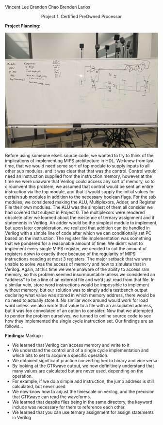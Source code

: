 Vincent Lee
Brandon Chao 
Brenden Larios

<p align="center">
Project 1: Certified PreOwned Processor
</p>

**Project Planning:**

![Alt text](data/original_scheme.jpg?raw=true "Whiteboard Thoughts")


  Before using someone else’s source code, we wanted to try to think of the implications of implementing MIPS architecture in HDL. We knew from last time, that we would need some sort of top module to supply inputs to all other sub modules, and it was clear that that was the control. Control would need an instruction supplied from the instruction memory, however at the time we were unaware that Verilog could access any sort of memory, so to circumvent this problem, we assumed that control would be sent an entire instruction via the top module, and that it would supply the initial values for certain sub modules in addition to the necessary boolean flags. 
  For the sub modules, we considered making the ALU, Multiplexors, Adder, and Register File their own modules. The ALU was the simplest of them all consider we had covered that subject in Project 0. The multiplexors were rendered obsolete after we learned about the existence of ternary assignment and if statements in Verilog. An adder would be the simplest module to implement, but upon later consideration, we realized that addition can be handled in Verilog with a simple line of code after which we can conditionally set PC based on the instruction. The register file implementation was something that we pondered for a reasonable amount of time. We didn’t want to implement every single MIPS register, we decided to cut the amount of registers down to exactly three because of the regularity of MIPS instructions needing at most 3 registers. 
  The major setback that we were unable to solve was the access of memory and how to simulate that in Verilog. Again, at this time we were unaware of the ability to access ram memory, so this problem seemed insurmountable unless we considered an “address” to be a line of an external file and we’d just read from that file. In a similar vein, store word instructions would be impossible to implement without memory, but our solution was to simply add a testbench output declaring what value was stored in which memory address, there would be no need to actually store it. No similar work around would work for load word unless we also wrote that value to a file with an associated address, but it was too convoluted of an option to consider. 
  Now that we attempted to ponder the problem ourselves, we turned to online source code to see how they implemented the single cycle instruction set. Our findings are as follows…


**Findings:**
Markup : 
* We learned that Verilog can access memory and write to it
* We understand the control unit of a single cycle implementation and which bits to set to acquire a specific operation.
* We obtained significant practice converting hex to binary and vice versa
* By looking at the GTKwave output, we now definitively understand that many values are calculated but are never used, depending on the operation.
* For example, if we do a simple add instruction, the jump address is still calculated, but never used
* We now know how to adjust the timescale on verilog, and the precision that GTKwave can read the waveforms.
* We learned that despite files being in the same directory, the keyword include was necessary for them to reference each other.
* We learned that you can use ternary assignment for assign statements in Verilog

